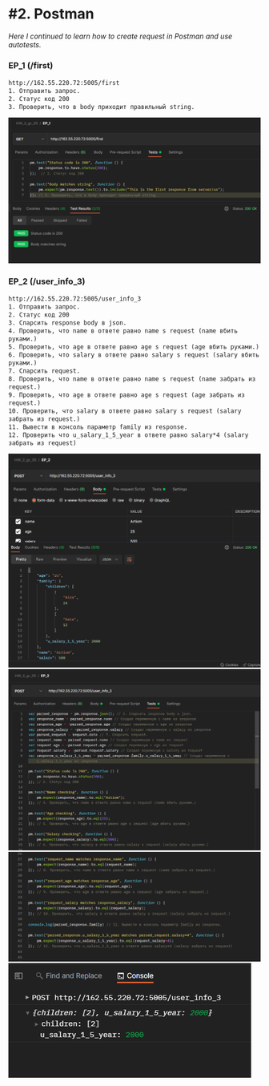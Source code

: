 # #2. Postman
*Here I continued to learn how to create request in Postman and use autotests.*
### EP_1 (/first)  
```
http://162.55.220.72:5005/first
1. Отправить запрос.
2. Статус код 200
3. Проверить, что в body приходит правильный string.
```
![EP_1](https://github.com/artemlat/postman_hw_2/blob/main/EP_1.png)

### EP_2 (/user_info_3)

```
http://162.55.220.72:5005/user_info_3
1. Отправить запрос.
2. Статус код 200
3. Спарсить response body в json.
4. Проверить, что name в ответе равно name s request (name вбить руками.)
5. Проверить, что age в ответе равно age s request (age вбить руками.)
6. Проверить, что salary в ответе равно salary s request (salary вбить руками.)
7. Спарсить request.
8. Проверить, что name в ответе равно name s request (name забрать из request.)
9. Проверить, что age в ответе равно age s request (age забрать из request.)
10. Проверить, что salary в ответе равно salary s request (salary забрать из request.)
11. Вывести в консоль параметр family из response.
12. Проверить что u_salary_1_5_year в ответе равно salary*4 (salary забрать из request)
```
![EP_2(1)](https://github.com/artemlat/postman_hw_2/blob/main/EP_2(1).png)
![EP_2(2)](https://github.com/artemlat/postman_hw_2/blob/main/EP_2(2).png)
![EP_2(3)](https://github.com/artemlat/postman_hw_2/blob/main/EP_2(3).png)
![EP_2(4)](https://github.com/artemlat/postman_hw_2/blob/main/EP_2(4).png)


